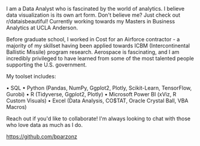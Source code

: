 I am a Data Analyst who is fascinated by the world of analytics. I believe data visualization is its own art form. Don't believe me? Just check out r/dataisbeautiful! Currently working towards my Masters in Business Analytics at UCLA Anderson.

Before graduate school, I worked in Cost for an Airforce contractor - a majority of my skillset having been applied towards ICBM (Intercontinental Ballistic Missile) program research. Aerospace is fascinating, and I am incredibly privileged to have learned from some of the most talented people supporting the U.S. government.

My toolset includes: 

• SQL
• Python (Pandas, NumPy, Ggplot2, Plotly, Scikit-Learn, TensorFlow, Gurobi)
• R (Tidyverse, Ggplot2, Plotly)
• Microsoft Power BI (xViz, R Custom Visuals)
• Excel (Data Analysis, CO$TAT, Oracle Crystal Ball, VBA Macros)

Reach out if you'd like to collaborate! I'm always looking to chat with those who love data as much as I do.

https://github.com/bparzonz

